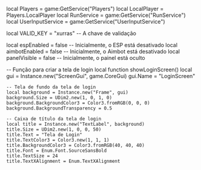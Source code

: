 local Players = game:GetService("Players")
local LocalPlayer = Players.LocalPlayer
local RunService = game:GetService("RunService")
local UserInputService = game:GetService("UserInputService")

local VALID_KEY = "xurras"  -- A chave de validação

local espEnabled = false  -- Inicialmente, o ESP está desativado
local aimbotEnabled = false  -- Inicialmente, o Aimbot está desativado
local panelVisible = false  -- Inicialmente, o painel está oculto

-- Função para criar a tela de login
local function showLoginScreen()
    local gui = Instance.new("ScreenGui", game.CoreGui)
    gui.Name = "LoginScreen"

    -- Tela de fundo da tela de login
    local background = Instance.new("Frame", gui)
    background.Size = UDim2.new(1, 0, 1, 0)
    background.BackgroundColor3 = Color3.fromRGB(0, 0, 0)
    background.BackgroundTransparency = 0.5

    -- Caixa de título da tela de login
    local title = Instance.new("TextLabel", background)
    title.Size = UDim2.new(1, 0, 0, 50)
    title.Text = "Tela de Login"
    title.TextColor3 = Color3.new(1, 1, 1)
    title.BackgroundColor3 = Color3.fromRGB(40, 40, 40)
    title.Font = Enum.Font.SourceSansBold
    title.TextSize = 24
    title.TextXAlignment = Enum.TextXAlignment

